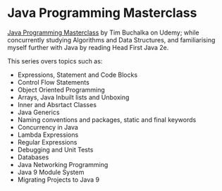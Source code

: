 # Java Programming Masterclass

[Java Programming Masterclass](https://www.udemy.com/course/java-the-complete-java-developer-course/) by Tim Buchalka on Udemy; while concurrently studying Algorithms and Data Structures, and familiarising myself further with Java by reading Head First Java 2e.

This series overs topics such as:

* Expressions, Statement and Code Blocks
* Control Flow Statements
* Object Oriented Programming
* Arrays, Java Inbuilt lists and Unboxing
* Inner and Absrtact Classes
* Java Generics
* Naming conventions and packages, static and final keywords
* Concurrency in Java
* Lambda Expressions
* Regular Expressions
* Debugging and Unit Tests
* Databases
* Java Networking Programming
* Java 9 Module System
* Migrating Projects to Java 9
